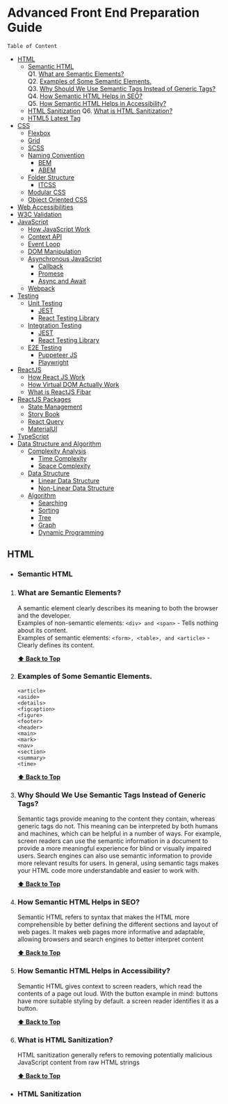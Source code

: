 # Advanced Front End Preparation Guide
    Table of Content
- [HTML](#html)
    - [Semantic HTML](#semantic-html)  
        Q1. [What are Semantic Elements?](#what-are-semantic-elements)  
        Q2. [Examples of Some Semantic Elements.](#examples-of-some-semantic-elements)  
        Q3. [Why Should We Use Semantic Tags Instead of Generic Tags?](#why-should-we-use-semantic-tags-instead-of-generic-tags)  
        Q4. [How Semantic HTML Helps in SEO?](#how-semantic-html-helps-in-seo)  
        Q5. [How Semantic HTML Helps in Accessibility?](#how-semantic-html-helps-in-accessibility)  
    - [HTML Sanitization](#html-sanitization)
        Q6. [What is HTML Sanitization?](#what-is-html-sanitization)  
    - [HTML5 Latest Tag](#html5-latest-tag)
 - [CSS](#css)
    - [Flexbox](#flexbox)
    - [Grid](#grid)
    - [SCSS](#scss)
    - [Naming Convention](#naming-convention)
        - [BEM](#bem)
        - [ABEM](#abem)
    - [Folder Structure](#folder-structure)
        - [ITCSS](#itcss)
    - [Modular CSS](#modular-css)
    - [Object Oriented CSS](#object-oriented-css)
- [Web Accessibilities](#web-accessibilities)
- [W3C Validation](#w3c-validation)
- [JavaScript](#javaccript)
    - [How JavaScript Work](#how-javascript-work)
    - [Context API](#context-api)
    - [Event Loop](#event-loop)
    - [DOM Manipulation](#dom-manipulation)
    - [Asynchronous JavaScript](#asynchronous-javascript)
        - [Callback](#callback)
        - [Promese](#promese)
        - [Async and Await](#async-and-await)
    - [Webpack](#webpack)
- [Testing](#testing)
    - [Unit Testing](#unit-testing)
        - [JEST](#jest)
        - [React Testing Library](#react-testing-library)
    - [Integration Testing](#integration-testing)
        - [JEST](#jest)
        - [React Testing Library](#react-testing-library)
    - [E2E Testing](#e2e-testing)
        - [Puppeteer JS](#puppeteer-js)
        - [Playwright](#playwright)
- [ReactJS](#reactjs)
    - [How React JS Work](#how-react-js-work)
    - [How Virtual DOM Actually Work](#how-virtual-dom-actually-work)
    - [What is ReactJS Fibar](#what-is-reactjsfibar)
- [ReactJS Packages](#reactjs-packages)
    - [State Management](#state-management)
    - [Story Book](#story-book)
    - [React Query](#react-query)
    - [MaterialUI](#materialui)
- [TypeScript](#typeScript)
- [Data Structure and Algorithm](#data-structure-and-algorithm)
    - [Complexity Analysis](#complexity-analysis)
        - [Time Complexity](#time-complexity)
        - [Space Complexity](#space-complexity)
    - [Data Structure](#data-structure)
        - [Linear Data Structure](#linear-data-structure)
        - [Non-Linear Data Structure](#non-linear-data-structure)
    - [Algorithm](#algorithm)
        - [Searching](#searching)
        - [Sorting](#sorting)
        - [Tree](#tree)
        - [Graph](#graph)
        - [Dynamic Programming](#dynamic-programming)
        
 ## HTML
 - ### Semantic HTML
 1. ### What are Semantic Elements?
    A semantic element clearly describes its meaning to both the browser and the developer.  
    Examples of non-semantic elements: ```<div> and <span>``` - Tells nothing about its content.  
    Examples of semantic elements: ```<form>, <table>, and <article>``` - Clearly defines its content.  
    
    **[⬆ Back to Top](#advanced-front-end-preparation-guide)**
    
 2. ### Examples of Some Semantic Elements.
    ```
    <article>
    <aside>
    <details>
    <figcaption>
    <figure>
    <footer>
    <header>
    <main>
    <mark>
    <nav>
    <section>
    <summary>
    <time>    
    ```
    **[⬆ Back to Top](#advanced-front-end-preparation-guide)**
    
 3. ### Why Should We Use Semantic Tags Instead of Generic Tags?
    Semantic tags provide meaning to the content they contain, whereas generic tags do not. This meaning can be interpreted by both humans and machines, which can be helpful in a number of ways. For example, screen readers can use the semantic information in a document to provide a more meaningful experience for blind or visually impaired users. Search engines can also use semantic information to provide more relevant results for users. In general, using semantic tags makes your HTML code more understandable and easier to work with.
    
    **[⬆ Back to Top](#advanced-front-end-preparation-guide)**
    
 4. ### How Semantic HTML Helps in SEO?
    Semantic HTML refers to syntax that makes the HTML more comprehensible by better defining the different sections and layout of web pages. It makes web pages more informative and adaptable, allowing browsers and search engines to better interpret content
    
    **[⬆ Back to Top](#advanced-front-end-preparation-guide)**

 5. ### How Semantic HTML Helps in Accessibility?
    Semantic HTML gives context to screen readers, which read the contents of a page out loud. With the button example in mind: buttons have more suitable styling by default. a screen reader identifies it as a button.
    
    **[⬆ Back to Top](#advanced-front-end-preparation-guide)**

 6. ### What is HTML Sanitization?
    HTML sanitization generally refers to removing potentially malicious JavaScript content from raw HTML strings
    
    **[⬆ Back to Top](#advanced-front-end-preparation-guide)**
   
    
    
 - ### HTML Sanitization
    

 
